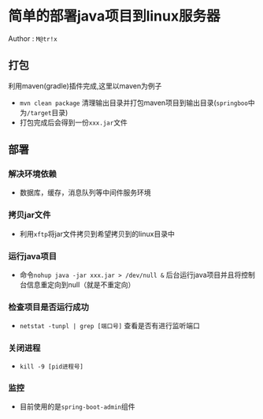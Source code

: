 # 简单的部署java项目到linux服务器

Author : `M@tr!x`

## 打包

利用maven(gradle)插件完成,这里以maven为例子

- `mvn clean package` 清理输出目录并打包maven项目到输出目录(`springboo`中为`/target`目录)
- 打包完成后会得到一份`xxx.jar`文件

## 部署

### 解决环境依赖

- 数据库，缓存，消息队列等中间件服务环境

### 拷贝jar文件

- 利用`xftp`将jar文件拷贝到希望拷贝到的linux目录中

### 运行java项目

- 命令`nohup java -jar xxx.jar > /dev/null &` 后台运行java项目并且将控制台信息重定向到null（就是不重定向）

### 检查项目是否运行成功

- `netstat -tunpl | grep [端口号]` 查看是否有进行监听端口

### 关闭进程

- `kill -9 [pid进程号]`

### 监控

- 目前使用的是`spring-boot-admin`组件